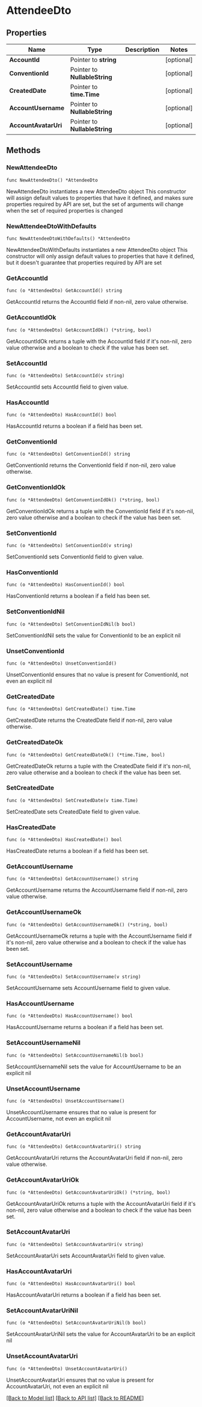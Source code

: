 # AttendeeDto

## Properties

Name | Type | Description | Notes
------------ | ------------- | ------------- | -------------
**AccountId** | Pointer to **string** |  | [optional] 
**ConventionId** | Pointer to **NullableString** |  | [optional] 
**CreatedDate** | Pointer to **time.Time** |  | [optional] 
**AccountUsername** | Pointer to **NullableString** |  | [optional] 
**AccountAvatarUri** | Pointer to **NullableString** |  | [optional] 

## Methods

### NewAttendeeDto

`func NewAttendeeDto() *AttendeeDto`

NewAttendeeDto instantiates a new AttendeeDto object
This constructor will assign default values to properties that have it defined,
and makes sure properties required by API are set, but the set of arguments
will change when the set of required properties is changed

### NewAttendeeDtoWithDefaults

`func NewAttendeeDtoWithDefaults() *AttendeeDto`

NewAttendeeDtoWithDefaults instantiates a new AttendeeDto object
This constructor will only assign default values to properties that have it defined,
but it doesn't guarantee that properties required by API are set

### GetAccountId

`func (o *AttendeeDto) GetAccountId() string`

GetAccountId returns the AccountId field if non-nil, zero value otherwise.

### GetAccountIdOk

`func (o *AttendeeDto) GetAccountIdOk() (*string, bool)`

GetAccountIdOk returns a tuple with the AccountId field if it's non-nil, zero value otherwise
and a boolean to check if the value has been set.

### SetAccountId

`func (o *AttendeeDto) SetAccountId(v string)`

SetAccountId sets AccountId field to given value.

### HasAccountId

`func (o *AttendeeDto) HasAccountId() bool`

HasAccountId returns a boolean if a field has been set.

### GetConventionId

`func (o *AttendeeDto) GetConventionId() string`

GetConventionId returns the ConventionId field if non-nil, zero value otherwise.

### GetConventionIdOk

`func (o *AttendeeDto) GetConventionIdOk() (*string, bool)`

GetConventionIdOk returns a tuple with the ConventionId field if it's non-nil, zero value otherwise
and a boolean to check if the value has been set.

### SetConventionId

`func (o *AttendeeDto) SetConventionId(v string)`

SetConventionId sets ConventionId field to given value.

### HasConventionId

`func (o *AttendeeDto) HasConventionId() bool`

HasConventionId returns a boolean if a field has been set.

### SetConventionIdNil

`func (o *AttendeeDto) SetConventionIdNil(b bool)`

 SetConventionIdNil sets the value for ConventionId to be an explicit nil

### UnsetConventionId
`func (o *AttendeeDto) UnsetConventionId()`

UnsetConventionId ensures that no value is present for ConventionId, not even an explicit nil
### GetCreatedDate

`func (o *AttendeeDto) GetCreatedDate() time.Time`

GetCreatedDate returns the CreatedDate field if non-nil, zero value otherwise.

### GetCreatedDateOk

`func (o *AttendeeDto) GetCreatedDateOk() (*time.Time, bool)`

GetCreatedDateOk returns a tuple with the CreatedDate field if it's non-nil, zero value otherwise
and a boolean to check if the value has been set.

### SetCreatedDate

`func (o *AttendeeDto) SetCreatedDate(v time.Time)`

SetCreatedDate sets CreatedDate field to given value.

### HasCreatedDate

`func (o *AttendeeDto) HasCreatedDate() bool`

HasCreatedDate returns a boolean if a field has been set.

### GetAccountUsername

`func (o *AttendeeDto) GetAccountUsername() string`

GetAccountUsername returns the AccountUsername field if non-nil, zero value otherwise.

### GetAccountUsernameOk

`func (o *AttendeeDto) GetAccountUsernameOk() (*string, bool)`

GetAccountUsernameOk returns a tuple with the AccountUsername field if it's non-nil, zero value otherwise
and a boolean to check if the value has been set.

### SetAccountUsername

`func (o *AttendeeDto) SetAccountUsername(v string)`

SetAccountUsername sets AccountUsername field to given value.

### HasAccountUsername

`func (o *AttendeeDto) HasAccountUsername() bool`

HasAccountUsername returns a boolean if a field has been set.

### SetAccountUsernameNil

`func (o *AttendeeDto) SetAccountUsernameNil(b bool)`

 SetAccountUsernameNil sets the value for AccountUsername to be an explicit nil

### UnsetAccountUsername
`func (o *AttendeeDto) UnsetAccountUsername()`

UnsetAccountUsername ensures that no value is present for AccountUsername, not even an explicit nil
### GetAccountAvatarUri

`func (o *AttendeeDto) GetAccountAvatarUri() string`

GetAccountAvatarUri returns the AccountAvatarUri field if non-nil, zero value otherwise.

### GetAccountAvatarUriOk

`func (o *AttendeeDto) GetAccountAvatarUriOk() (*string, bool)`

GetAccountAvatarUriOk returns a tuple with the AccountAvatarUri field if it's non-nil, zero value otherwise
and a boolean to check if the value has been set.

### SetAccountAvatarUri

`func (o *AttendeeDto) SetAccountAvatarUri(v string)`

SetAccountAvatarUri sets AccountAvatarUri field to given value.

### HasAccountAvatarUri

`func (o *AttendeeDto) HasAccountAvatarUri() bool`

HasAccountAvatarUri returns a boolean if a field has been set.

### SetAccountAvatarUriNil

`func (o *AttendeeDto) SetAccountAvatarUriNil(b bool)`

 SetAccountAvatarUriNil sets the value for AccountAvatarUri to be an explicit nil

### UnsetAccountAvatarUri
`func (o *AttendeeDto) UnsetAccountAvatarUri()`

UnsetAccountAvatarUri ensures that no value is present for AccountAvatarUri, not even an explicit nil

[[Back to Model list]](../README.md#documentation-for-models) [[Back to API list]](../README.md#documentation-for-api-endpoints) [[Back to README]](../README.md)


